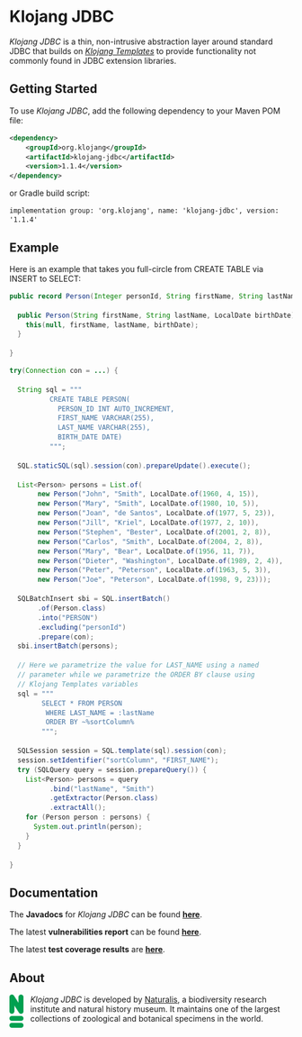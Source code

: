 # Klojang JDBC

<i>Klojang JDBC</i> is a thin, non-intrusive abstraction layer around standard JDBC that
builds on <i>[Klojang Templates](https://github.com/klojang4j/klojang-templates)</i> to
provide functionality not commonly found in JDBC extension libraries.

## Getting Started

To use _Klojang JDBC_, add the following dependency to your Maven POM file:

```xml
<dependency>
    <groupId>org.klojang</groupId>
    <artifactId>klojang-jdbc</artifactId>
    <version>1.1.4</version>
</dependency>
```

or Gradle build script:

```
implementation group: 'org.klojang', name: 'klojang-jdbc', version: '1.1.4'
```

## Example

Here is an example that takes you full-circle from CREATE TABLE via INSERT to SELECT:

```java
public record Person(Integer personId, String firstName, String lastName, LocalDate birthDate) {
  
  public Person(String firstName, String lastName, LocalDate birthDate) {
    this(null, firstName, lastName, birthDate);
  }
     
}
```

```java
try(Connection con = ...) {

  String sql = """
          CREATE TABLE PERSON(
            PERSON_ID INT AUTO_INCREMENT, 
            FIRST_NAME VARCHAR(255),
            LAST_NAME VARCHAR(255),
            BIRTH_DATE DATE)
          """;

  SQL.staticSQL(sql).session(con).prepareUpdate().execute();
   
  List<Person> persons = List.of(
       new Person("John", "Smith", LocalDate.of(1960, 4, 15)),
       new Person("Mary", "Smith", LocalDate.of(1980, 10, 5)),
       new Person("Joan", "de Santos", LocalDate.of(1977, 5, 23)),
       new Person("Jill", "Kriel", LocalDate.of(1977, 2, 10)),
       new Person("Stephen", "Bester", LocalDate.of(2001, 2, 8)),
       new Person("Carlos", "Smith", LocalDate.of(2004, 2, 8)),
       new Person("Mary", "Bear", LocalDate.of(1956, 11, 7)),
       new Person("Dieter", "Washington", LocalDate.of(1989, 2, 4)),
       new Person("Peter", "Peterson", LocalDate.of(1963, 5, 3)),
       new Person("Joe", "Peterson", LocalDate.of(1998, 9, 23)));
   
  SQLBatchInsert sbi = SQL.insertBatch()
       .of(Person.class)
       .into("PERSON")
       .excluding("personId")
       .prepare(con);
  sbi.insertBatch(persons);

  // Here we parametrize the value for LAST_NAME using a named 
  // parameter while we parametrize the ORDER BY clause using 
  // Klojang Templates variables
  sql = """
        SELECT * FROM PERSON
         WHERE LAST_NAME = :lastName
         ORDER BY ~%sortColumn%
        """;
   
  SQLSession session = SQL.template(sql).session(con);
  session.setIdentifier("sortColumn", "FIRST_NAME");
  try (SQLQuery query = session.prepareQuery()) {
    List<Person> persons = query
          .bind("lastName", "Smith")
          .getExtractor(Person.class)
          .extractAll();
    for (Person person : persons) {
      System.out.println(person);
    }
  }

}
```

## Documentation

The **Javadocs** for <i>Klojang JDBC</i> can be
found **[here](https://klojang4j.github.io/klojang-jdbc/api)**.

The latest <b>vulnerabilities report</b> can be found
**[here](https://klojang4j.github.io/klojang-jdbc/vulnerabilities/dependency-check-report.html)**.

The latest **test coverage results**
are **[here](https://klojang4j.github.io/klojang-jdbc/coverage)**.

## About

<img src="docs/logo-groen.png" style="float:left;width:5%;padding:0 12px 12px 0"/>

<i>Klojang JDBC</i> is developed by [Naturalis](https://www.naturalis.nl/en), a
biodiversity research institute and natural history museum. It maintains one
of the largest collections of zoological and botanical specimens in the world.
